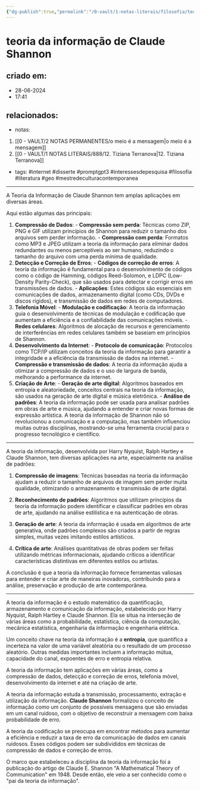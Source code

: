 ```yaml
---
{"dg-publish":true,"permalink":"/0-vault/1-notas-literais/filosofia/teoria-da-informacao-de-claude-shannon/","tags":["internet","disserte","promptgpt3","interessesdepesquisa","filosofia","literatura","geo","mestredeculturacontemporanea"],"dgHomeLink":true,"dgShowLocalGraph":true,"dgShowFileTree":true,"dgEnableSearch":true,"noteIcon":""}
---
```


# teoria da informação de Claude Shannon

## criado em: 
- 28-06-2024
- 17:41
## relacionados:
- notas:
1. [[0 - VAULT/2 NOTAS PERMANENTES/o meio é a mensagem\|o meio é a mensagem]]
2. [[0 - VAULT/1 NOTAS LITERAIS/888/12. Tiziana Terranova\|12. Tiziana Terranova]]
- tags: #internet #disserte #promptgpt3 #interessesdepesquisa #filosofia #literatura #geo #mestredeculturacontemporanea
---
A Teoria da Informação de Claude Shannon tem amplas aplicações em diversas áreas. 

Aqui estão algumas das principais: 
1. **Compressão de Dados**: - **Compressão sem perda**: Técnicas como ZIP, PNG e GIF utilizam princípios de Shannon para reduzir o tamanho dos arquivos sem perder informação. - **Compressão com perda**: Formatos como MP3 e JPEG utilizam a teoria da informação para eliminar dados redundantes ou menos perceptíveis ao ser humano, reduzindo o tamanho do arquivo com uma perda mínima de qualidade. 
2. **Detecção e Correção de Erros**: - **Códigos de correção de erros**: A teoria da informação é fundamental para o desenvolvimento de códigos como o código de Hamming, códigos Reed-Solomon, e LDPC (Low-Density Parity-Check), que são usados para detectar e corrigir erros em transmissões de dados. - **Aplicações**: Estes códigos são essenciais em comunicações de dados, armazenamento digital (como CDs, DVDs e discos rígidos), e transmissão de dados em redes de computadores. 
3. **Telefonia Móvel**: - **Modulação e codificação**: A teoria da informação guia o desenvolvimento de técnicas de modulação e codificação que aumentam a eficiência e a confiabilidade das comunicações móveis. - **Redes celulares**: Algoritmos de alocação de recursos e gerenciamento de interferências em redes celulares também se baseiam em princípios de Shannon. 
4. **Desenvolvimento da Internet**: - **Protocolo de comunicação**: Protocolos como TCP/IP utilizam conceitos da teoria da informação para garantir a integridade e a eficiência da transmissão de dados na internet. - **Compressão e transmissão de dados**: A teoria da informação ajuda a otimizar a compressão de dados e o uso de largura de banda, melhorando a performance da internet. 
5. **Criação de Arte**: - **Geração de arte digital**: Algoritmos baseados em entropia e aleatoriedade, conceitos centrais na teoria da informação, são usados na geração de arte digital e música eletrônica. - **Análise de padrões**: A teoria da informação pode ser usada para analisar padrões em obras de arte e música, ajudando a entender e criar novas formas de expressão artística. A teoria da informação de Shannon não só revolucionou a comunicação e a computação, mas também influenciou muitas outras disciplinas, mostrando-se uma ferramenta crucial para o progresso tecnológico e científico.


---


A teoria da informação, desenvolvida por Harry Nyquist, Ralph Hartley e Claude Shannon, tem diversas aplicações na arte, especialmente na análise de padrões:

1. **Compressão de imagens**: Técnicas baseadas na teoria da informação ajudam a reduzir o tamanho de arquivos de imagem sem perder muita qualidade, otimizando o armazenamento e transmissão de arte digital.

2. **Reconhecimento de padrões**: Algoritmos que utilizam princípios da teoria da informação podem identificar e classificar padrões em obras de arte, ajudando na análise estilística e na autenticação de obras.

3. **Geração de arte**: A teoria da informação é usada em algoritmos de arte generativa, onde padrões complexos são criados a partir de regras simples, muitas vezes imitando estilos artísticos.

4. **Crítica de arte**: Análises quantitativas de obras podem ser feitas utilizando métricas informacionais, ajudando críticos a identificar características distintivas em diferentes estilos ou artistas.

A conclusão é que a teoria da informação fornece ferramentas valiosas para entender e criar arte de maneiras inovadoras, contribuindo para a análise, preservação e produção de arte contemporânea.

---

A teoria da informação é o estudo matemático da quantificação, armazenamento e comunicação da informação, estabelecido por Harry Nyquist, Ralph Hartley e Claude Shannon. Ela se situa na interseção de várias áreas como a probabilidade, estatística, ciência da computação, mecânica estatística, engenharia da informação e engenharia elétrica.

Um conceito chave na teoria da informação é a **entropia**, que quantifica a incerteza na valor de uma variável aleatória ou o resultado de um processo aleatório. Outras medidas importantes incluem a informação mútua, capacidade do canal, expoentes de erro e entropia relativa.

A teoria da informação tem aplicações em várias áreas, como a compressão de dados, detecção e correção de erros, telefonia móvel, desenvolvimento da internet e até na criação de arte.

A teoria da informação estuda a transmissão, processamento, extração e utilização da informação. **Claude Shannon** formalizou o conceito de informação como um conjunto de possíveis mensagens que são enviadas em um canal ruidoso, com o objetivo de reconstruir a mensagem com baixa probabilidade de erro.

A teoria da codificação se preocupa em encontrar métodos para aumentar a eficiência e reduzir a taxa de erro da comunicação de dados em canais ruidosos. Esses códigos podem ser subdivididos em técnicas de compressão de dados e correção de erros.

O marco que estabeleceu a disciplina da teoria da informação foi a publicação do artigo de Claude E. Shannon "A Mathematical Theory of Communication" em 1948. Desde então, ele veio a ser conhecido como o "pai da teoria da informação".